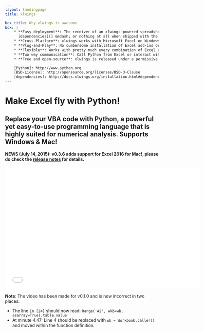 ```yaml
---
layout: landingpage
title: xlwings

box_title: Why xlwings is awesome
box: |
    * **Easy deployment**: The receiver of an xlwings-powered spreadsheets only needs [Python][] with minimal
      [dependencies][] &mdash; or nothing at all when shipped with the Python runtime.
    * **Cross-Platform**: xlwings works with Microsoft Excel on Windows and Mac.
    * **Plug-and-Play**: No cumbersome installation of Excel add-ins or license keys.
    * **Flexible**: Works with pretty much every combination of Excel and Python.
    * **Two way communication**: Call Python from Excel or interact with Excel from Python.
    * **Free and open-source**: xlwings is released under a permissive [BSD-License][].

    [Python]: http://www.python.org
    [BSD-License]: http://opensource.org/licenses/BSD-3-Clause
    [dependencies]: http://docs.xlwings.org/installation.html#dependencies
---
```


# Make Excel fly with Python!

## Replace your VBA code with Python, a powerful yet easy-to-use programming language that is highly suited for numerical analysis. Supports Windows & Mac!

#### NEWS (July 14, 2015): v0.3.6 adds support for Excel 2016 for Mac!, please do check the [release notes][] for details.


[release notes]: http://docs.xlwings.org/en/latest/whatsnew.html

<div class="row">
  <div class="col-lg-3">
  </div>
    <div class="col-lg-6">
      <div class="video-container">
<iframe src="//fast.wistia.net/embed/iframe/fb3pft6wdu?videoFoam=true" allowtransparency="true" frameborder="0" scrolling="no" class="wistia_embed" name="wistia_embed" allowfullscreen mozallowfullscreen webkitallowfullscreen oallowfullscreen msallowfullscreen width="640" height="400"></iframe><script src="//fast.wistia.net/assets/external/iframe-api-v1.js"></script>
      </div>
    </div>
</div>

**Note**: The video has been made for v0.1.0 and is now incorrect in two places:

* The line `In [24]` should now read: `Range('A2', wkb=wb, asarray=True).table.value`
* At minute 4.47: Line 4 should be replaced with `wb = Workbook.caller()` and moved within the function definition.